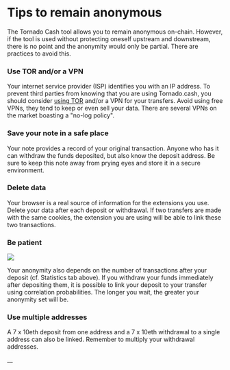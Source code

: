 # Tips to remain anonymous

The Tornado Cash tool allows you to remain anonymous on-chain. However, if the tool is used without protecting oneself upstream and downstream, there is no point and the anonymity would only be partial. There are practices to avoid this.

### Use TOR and/or a VPN

Your internet service provider (ISP) identifies you with an IP address. To prevent third parties from knowing that you are using Tornado.cash, you should consider [using TOR](how-to-use-tornado-cash-with-tor.md) and/or a VPN for your transfers. Avoid using free VPNs, they tend to keep or even sell your data. There are several VPNs on the market boasting a "no-log policy".

### Save your note in a safe place <a href="#save-your-note-in-a-safe-place" id="save-your-note-in-a-safe-place"></a>

Your note provides a record of your original transaction. Anyone who has it can withdraw the funds deposited, but also know the deposit address. Be sure to keep this note away from prying eyes and store it in a secure environment.

### Delete data <a href="#delete-data" id="delete-data"></a>

Your browser is a real source of information for the extensions you use. Delete your data after each deposit or withdrawal. If two transfers are made with the same cookies, the extension you are using will be able to link these two transactions.

### Be patient <a href="#be-patient" id="be-patient"></a>

![](https://gblobscdn.gitbook.com/assets%2F-MXflGk4w5pDjjlmPCuF%2F-MgQVRqU6Ff6ypW\_Q-fV%2F-MgQW0ko2bOUYlnsuG0F%2Fozxj.png?alt=media\&token=1debad58-aa3c-4638-9d18-1636e87e3d0a)

Your anonymity also depends on the number of transactions after your deposit (cf. Statistics tab above). If you withdraw your funds immediately after depositing them, it is possible to link your deposit to your transfer using correlation probabilities. The longer you wait, the greater your anonymity set will be.

### Use multiple addresses

A 7 x 10eth deposit from one address and a 7 x 10eth withdrawal to a single address can also be linked. Remember to multiply your withdrawal addresses.

__

